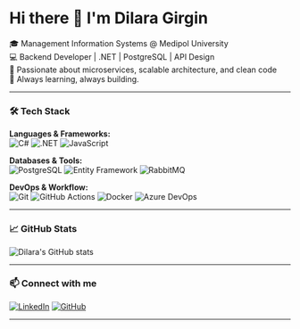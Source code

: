 # Hi there 👋 I'm Dilara Girgin

🎓 Management Information Systems @ Medipol University  
💻 Backend Developer | .NET | PostgreSQL | API Design  
🚀 Passionate about microservices, scalable architecture, and clean code  
🧠 Always learning, always building.

---

### 🛠 Tech Stack

**Languages & Frameworks:**  
![C#](https://img.shields.io/badge/-CSharp-239120?style=flat&logo=c-sharp&logoColor=white) 
![.NET](https://img.shields.io/badge/-.NET-512BD4?style=flat&logo=dotnet&logoColor=white) 
![JavaScript](https://img.shields.io/badge/-JavaScript-F7DF1E?style=flat&logo=javascript&logoColor=black)

**Databases & Tools:**  
![PostgreSQL](https://img.shields.io/badge/-PostgreSQL-336791?style=flat&logo=postgresql&logoColor=white)
![Entity Framework](https://img.shields.io/badge/-Entity%20Framework-512BD4?style=flat&logo=.net&logoColor=white)
![RabbitMQ](https://img.shields.io/badge/-RabbitMQ-FF6600?style=flat&logo=rabbitmq&logoColor=white)

**DevOps & Workflow:**  
![Git](https://img.shields.io/badge/-Git-F05032?style=flat&logo=git&logoColor=white)
![GitHub Actions](https://img.shields.io/badge/-GitHub%20Actions-2088FF?style=flat&logo=github-actions&logoColor=white)
![Docker](https://img.shields.io/badge/-Docker-2496ED?style=flat&logo=docker&logoColor=white)
![Azure DevOps](https://img.shields.io/badge/-Azure%20DevOps-0078D7?style=flat&logo=azure-devops&logoColor=white)

---

### 📈 GitHub Stats

![Dilara's GitHub stats](https://github-readme-stats.vercel.app/api?username=dilaragirgin1&show_icons=true&theme=github_dark&hide_title=true)

---

### 📫 Connect with me

[![LinkedIn](https://img.shields.io/badge/LinkedIn-dgirgin-blue?style=flat&logo=linkedin&logoColor=white)](https://www.linkedin.com/in/dgirgin/)
[![GitHub](https://img.shields.io/badge/GitHub-dilaragirgin1-black?style=flat&logo=github)](https://github.com/dilaragirgin1)

---
